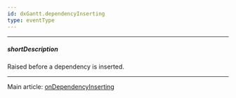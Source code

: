 ```yaml
---
id: dxGantt.dependencyInserting
type: eventType
---
```

---
##### shortDescription
Raised before a dependency is inserted.

---
Main article: [onDependencyInserting](/Documentation/ApiReference/UI_Components/dxGantt/Configuration/#onDependencyInserting)